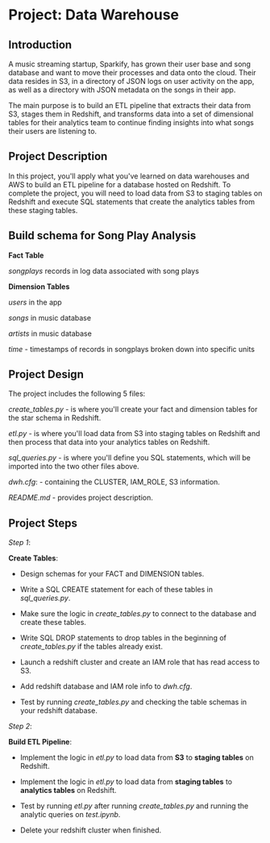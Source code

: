 # Project: Data Warehouse

## Introduction

A music streaming startup, Sparkify, has grown their user base and song database and want to move their processes and data onto the cloud. Their data resides in S3, in a directory of JSON logs on user activity on the app, as well as a directory with JSON metadata on the songs in their app.

The main purpose is to build an ETL pipeline that extracts their data from S3, stages them in Redshift, and transforms data into a set of dimensional tables for their analytics team to continue finding insights into what songs their users are listening to. 

## Project Description

In this project, you'll apply what you've learned on data warehouses and AWS to build an ETL pipeline for a database hosted on Redshift. To complete the project, you will need to load data from S3 to staging tables on Redshift and execute SQL statements that create the analytics tables from these staging tables.

## Build schema for Song Play Analysis
**Fact Table**

*songplays* records in log data associated with song plays
    
**Dimension Tables**

*users* in the app

*songs* in music database

*artists* in music database

*time* - timestamps of records in songplays broken down into specific units

## Project Design

The project includes the following 5 files:

*create_tables.py* - is where you'll create your fact and dimension tables for the star schema in Redshift.

*etl.py* - is where you'll load data from S3 into staging tables on Redshift and then process that data into your analytics tables on Redshift.

*sql_queries.py* - is where you'll define you SQL statements, which will be imported into the two other files above.

*dwh.cfg*: - containing the CLUSTER, IAM_ROLE, S3 information.

*README.md* - provides project description.

## Project Steps

*Step 1*:

**Create Tables**:

* Design schemas for your FACT and DIMENSION tables.
    
* Write a SQL CREATE statement for each of these tables in *sql_queries.py*.
    
* Make sure the logic in *create_tables.py* to connect to the database and create these tables.
    
* Write SQL DROP statements to drop tables in the beginning of *create_tables.py* if the tables already exist.

* Launch a redshift cluster and create an IAM role that has read access to S3.

* Add redshift database and IAM role info to *dwh.cfg*.

* Test by running *create_tables.py* and checking the table schemas in your redshift database.

*Step 2*:

**Build ETL Pipeline**:

* Implement the logic in *etl.py* to load data from **S3** to **staging tables** on Redshift.

* Implement the logic in *etl.py* to load data from **staging tables** to **analytics tables** on Redshift.

* Test by running *etl.py* after running *create_tables.py* and running the analytic queries on *test.ipynb*.

* Delete your redshift cluster when finished.


